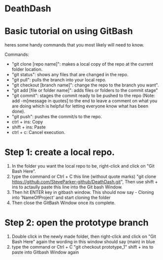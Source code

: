 # DeathDash

# Basic tutorial on using GitBash

heres some handy commands that you most likely will need to know.

Commands:
- "git clone [repo name]": makes a local copy of the repo at the current folder location.
- "git status": shows any files that are changed in the repo.
- "git pull": pulls the branch into your local repo.
- "git checkout [branch name]": change the repo to the branch you want".
- "git add [file or folder name]": adds files or folders to the commit stage"
- "git commit": stages the commit ready to be pushed to the repo (Note: add -m[message in quotes] to the end to leave a comment on what you are doing which is helpful for letting everyone know what has been done).
- "git push": pushes the commit/s to the repo.
- ctrl + ins: Copy
- shift + ins: Paste
- ctrl + c: Cancel execution.

# Step 1: create a local repo.
1. In the folder you want the local repo to be, right-click and click on "Git Bash Here".
2. type the command or Ctrl + C this line (without quote marks) "git clone https://github.com/SteveParker-github/DeathDash.git", Then use shift + ins to actaully paste this line into the Git bash Window.
3. Then hit ENTER key in gitbash window. This should now say - Cloning into 'NameOfProject' and start cloning the folder
4. Then close the GitBash Window once its complete. 

# Step 2: open the prototype branch
1. Double click in the newly made folder, then right-click and click on "Git Bash Here" again the wording in this window should say (main) in blue 
2. type the command or Ctrl + C "git checkout prototype_1" shift + ins to paste into Gitbash Window again 
